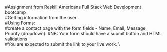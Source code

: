 #Assignment from Reskill Americans Full Stack Web Development bootcamp\
#Getting information from the user \
#Using Forms: \
#create a contact page with the form fields - Name, Email, Message, Priority (dropdown). 
#NB: Your form should have a submit button and HTML validations\
#You are expected to submit the link to your live work. \